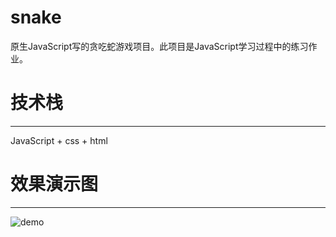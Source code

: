 # snake
原生JavaScript写的贪吃蛇游戏项目。此项目是JavaScript学习过程中的练习作业。

# 技术栈
***
JavaScript + css + html

# 效果演示图
***
 ![demo](https://github.com/NekoZhong/snake/blob/master/snake.gif)
